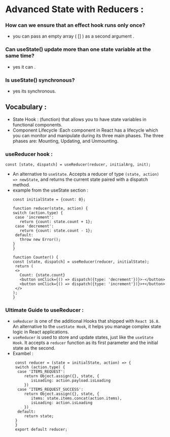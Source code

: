 # Advanced State with Reducers : 

### How can we ensure that an effect hook runs only once? 
- you can pass an empty array ( [] ) as a second argument . 

### Can useState() update more than one state variable at the same time? 
- yes it can . 

### Is useState() synchronous? 
- yes its synchronous. 

## Vocabulary  : 

- State Hook :  (function) that allows you to have state variables in functional components.  
- Component Lifecycle :Each component in React has a lifecycle which you can monitor and manipulate during its three main phases. The three phases are: Mounting, Updating, and Unmounting. 

### useReducer hook : 
` const [state, dispatch] = useReducer(reducer, initialArg, init); `  
- An alternative to `useState`. Accepts a reducer of type `(state, action) => newState`, and returns the current state paired with a dispatch method. 
- example from the useState section : 
   ```
   const initialState = {count: 0};

   function reducer(state, action) {
   switch (action.type) {
    case 'increment':
      return {count: state.count + 1};
    case 'decrement':
      return {count: state.count - 1};
    default:
      throw new Error();
   }
   }

   function Counter() {
   const [state, dispatch] = useReducer(reducer, initialState);
    return (
    <>
      Count: {state.count}
      <button onClick={() => dispatch({type: 'decrement'})}>-</button>
      <button onClick={() => dispatch({type: 'increment'})}>+</button>
    </>
   );
   } 
   ```

### Ultimate Guide to useReducer : 
- `seReducer` is one of the additional Hooks that shipped with `React 16.8`. An alternative to the `useState Hook`, it helps you manage complex state logic in React applications. 
- `useReducer` is used to store and update states, just like the `useState Hook`. It accepts a `reducer` function as its first parameter and the initial state as the second.
- Exambel : 
    ```
     const reducer = (state = initialState, action) => {
     switch (action.type) {
      case 'ITEMS_REQUEST':
         return Object.assign({}, state, {
            isLoading: action.payload.isLoading
         })
      case ‘ITEMS_REQUEST_SUCCESS':
         return Object.assign({}, state, {
            items: state.items.concat(action.items),
            isLoading: action.isLoading
         })
      default:
         return state;
     }
     }
     export default reducer; 
    ```